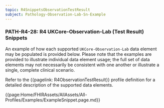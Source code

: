 ```yaml
---
topic: R4SnippetsObservationTestResult
subject: Pathology-Observation-Lab-Sn-Example
---
```

### PATH-R4-28: R4 UKCore-Observation-Lab (Test Result) Snippets
An example of how each supported <code>UKCore-Observation-Lab</code> data element may be populated is provided below. Please note that the examples are provided to illustrate individual data element usage; the full set of data elements may not necessarily be consistent with one another or illustrate a single, complete clinical scenario.

Refer to the {{pagelink: R4ObservationTestResult}} profile definition for a detailed description of the supported data elements.

{{page:Home/FHIRAssets/AllAssets/All-Profiles/Examples/ExampleSnippet.page.md}}